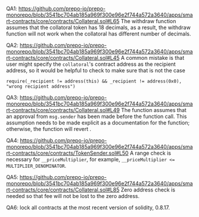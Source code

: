 QA1: https://github.com/prepo-io/prepo-monorepo/blob/3541bc704ab185a969f300e96e2f744a572a3640/apps/smart-contracts/core/contracts/Collateral.sol#L65
The withdraw function assumes that the collatoral token has 18 decimals, as a result, the withdraw function will not work when the collatoral has different number of decimals. 

QA2: https://github.com/prepo-io/prepo-monorepo/blob/3541bc704ab185a969f300e96e2f744a572a3640/apps/smart-contracts/core/contracts/Collateral.sol#L45
A common mistake is that user might specify the ``collatoral``'s contract address as the recipient address, so it would be helpful to check to make sure that is not the case
```
require(_recipient != address(this) && _recipient != address(0x0), "wrong recipient address")
``` 

QA3: https://github.com/prepo-io/prepo-monorepo/blob/3541bc704ab185a969f300e96e2f744a572a3640/apps/smart-contracts/core/contracts/Collateral.sol#L49
The function assumes that an approval from ``msg.sender`` has been made before the function call. This assumption needs to be made explicit as a documentation for the function; otherwise, the function will revert .

QA4: https://github.com/prepo-io/prepo-monorepo/blob/3541bc704ab185a969f300e96e2f744a572a3640/apps/smart-contracts/core/contracts/TokenSender.sol#L50
A range check is necessary for ``__priceMultiplier``, for example, ``__priceMultiplier <= MULTIPLIER_DENOMINATOR``. 

QA5: https://github.com/prepo-io/prepo-monorepo/blob/3541bc704ab185a969f300e96e2f744a572a3640/apps/smart-contracts/core/contracts/Collateral.sol#L85
Zero address check is needed so that fee will not be lost to the zero address.

QA6: lock all contracts at the most recent version of solidity, 0.8.17.

